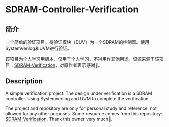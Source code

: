 # SDRAM-Controller-Verification
## 简介
一个简单的验证项目。待验证模块（DUV）为一个SDRAM的控制器。使用SystemVerilog和UVM进行验证。

该项目为个人学习用版本，仅用于个人学习，不得用作其他用途。资源来源于该项目：[SDRAM-Verification](https://github.com/yvnr4you/SDRAM-Verification)，对原作者表示感谢🙇‍。

## Description
A simple verification project. The design under verification is a SDRAM controller. Using Systemverilog and UVM to complete the verification.

The project and repository are only for personal study and reference, not allowed for any other purposes. Some resource comes from this repository: [SDRAM-Verification](https://github.com/yvnr4you/SDRAM-Verification). Thank this owner very much🙇‍.

